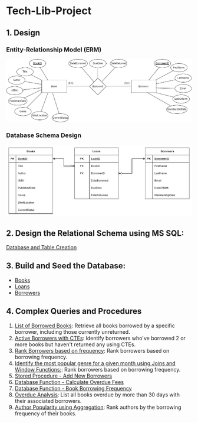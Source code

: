 # Tech-Lib-Project

## 1. Design

### Entity-Relationship Model (ERM)

![image](Entity-Relationship-Model.png)

### Database Schema Design

![image](Database-Schema-Design.jpg)

## 2. Design the Relational Schema using MS SQL:

[Database and Table Creation](Database-Creation-and-Schema.sql)

## 3. Build and Seed the Database:

- [Books](BooksSeed.sql)
- [Loans](LoansSeed.sql)
- [Borrowers](BorrowersSeed.sql)

## 4. Complex Queries and Procedures

1.  [List of Borrowed Books](Queries-and-Procedures/1-ListofBorrowedBooks.sql): Retrieve all books borrowed by a specific borrower, including those currently unreturned.
2.  [Active Borrowers with CTEs](Queries-and-Procedures/2-ActiveBorrowersWithCTE.sql): Identify borrowers who've borrowed 2 or more books but haven't returned any using CTEs.
3.  [Rank Borrowers based on frequency](Queries-and-Procedures/3-RankBorrowersBasedOnFrequency.sql): Rank borrowers based on borrowing frequency.
4.  [Identify the most popular genre for a given month using Joins and Window Functions:](Queries-and-Procedures/4-MostPopularGenreForAGiveMonth.sql): Rank borrowers based on borrowing frequency.
5.  [Stored Procedure - Add New Borrowers](Queries-and-Procedures/5-ValidateEmailWhenAddingBorrower.sql)
6.  [Database Function - Calculate Overdue Fees](Queries-and-Procedures/6-CalculateOverdueFees-DatabaseFunction.sql)
7.  [Database Function - Book Borrowing Frequency](Queries-and-Procedures/7-BookBorrowingFrequency-DatabaseFunction.sql)
8.  [Overdue Analysis](Queries-and-Procedures/8-OverdueAnalysis.sql): List all books overdue by more than 30 days with their associated borrowers.
9.  [Author Popularity using Aggregation](Queries-and-Procedures/9-RankAuthorsByBorrowingFrequencyOfTheirBooks.sql): Rank authors by the borrowing frequency of their books.
